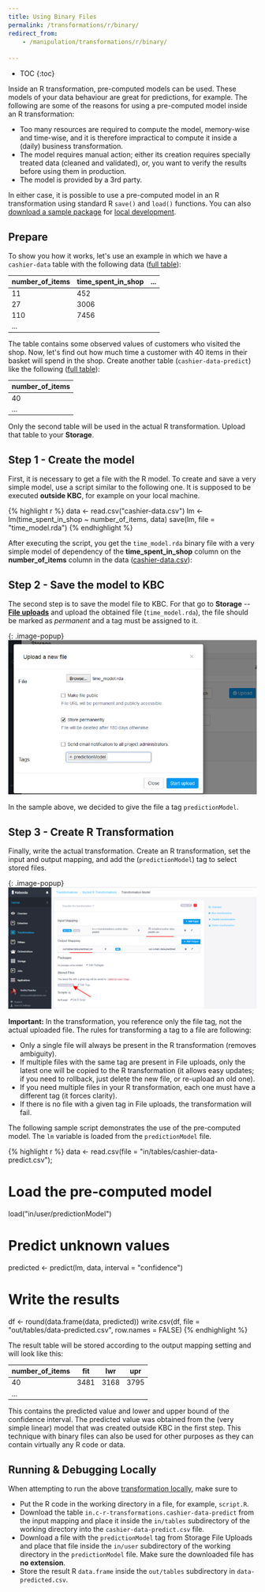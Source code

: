 ```yaml
---
title: Using Binary Files
permalink: /transformations/r/binary/
redirect_from:
    - /manipulation/transformations/r/binary/

---
```


* TOC
{:toc}

Inside an R transformation, pre-computed models can be used. These models of your data behaviour are great for predictions, for example.
The following are some of the reasons for using a pre-computed model inside an R transformation:

- Too many resources are required to compute the model, memory-wise and time-wise, and it is therefore impractical to compute it inside a (daily) business transformation.
- The model requires manual action; either its creation requires specially treated data (cleaned and validated),
or, you want to verify the results before using them in production.
- The model is provided by a 3rd party.

In either case, it is possible to use a pre-computed model in an R transformation using standard R `save()` and `load()` functions. 
You can also [download a sample package](/transformations/r/data.zip) 
for [local development](/transformations/r/#development-tutorial). 

## Prepare
To show you how it works, let's use an example in which we have a `cashier-data` table with the following data 
([full table](/transformations/r/cashier-data.csv)):

| number_of_items  |  time_spent_in_shop   |  ...  |
|------------------|-----------------------|-------|
|  11              |  452                  |       |
|  27              |  3006                 |       |
|  110             |  7456                 |       |
|  ...             |                       |       |
 
The table contains some observed values of customers who visited the shop. Now, let's find out how much time 
a customer with 40 items in their basket will spend in the shop. Create another table (`cashier-data-predict`) like the following ([full table](/transformations/r/cashier-data-predict.csv)):

| number_of_items  |
|------------------|
|  40              |
|  ...             |

Only the second table will be used in the actual R transformation. Upload that table to your **Storage**. 


## Step 1 - Create the model

First, it is necessary to get a file with the R model. To create and save a very simple model, use a script similar to the following one. 
It is supposed to be executed **outside KBC**, for example on your local machine.

{% highlight r %}
data <- read.csv("cashier-data.csv")
lm <- lm(time_spent_in_shop ~ number_of_items, data)
save(lm, file = "time_model.rda")
{% endhighlight %}

After executing the script, you get the `time_model.rda` binary file with a very simple model of dependency 
of the **time_spent_in_shop** column on the **number_of_items** column in the data 
([cashier-data.csv](/transformations/r/cashier-data.csv)):
 
## Step 2 - Save the model to KBC

The second step is to save the model file to KBC. For that go to **Storage** -- [**File uploads**](/storage/file-uploads/) and upload the obtained file (`time_model.rda`), 
the file should be marked as *permanent* and a tag must be assigned to it.

{: .image-popup}
![Screenshot - Upload file](/transformations/r/file-import.png)

In the sample above, we decided to give the file a tag `predictionModel`.

## Step 3 - Create R Transformation

Finally, write the actual transformation. Create an R transformation, set the input and output mapping, 
and add the (`predictionModel`) tag to select stored files.

{: .image-popup}
![Screenshot - Transformation Setup](/transformations/r/binary-transformation.png)

**Important:** In the transformation, you reference only the file tag, not the actual uploaded file. 
The rules for transforming a tag to a file are following: 

- Only a single file will always be present in the R transformation (removes ambiguity).
- If multiple files with the same tag are present in File uploads, only the latest one will be copied to the R 
transformation (it allows easy updates; if you need to rollback, just delete the new file, or re-upload an old one).
- If you need multiple files in your R transformation, each one must have a different tag (it forces clarity).
- If there is no file with a given tag in File uploads, the transformation will fail.

The following sample script demonstrates the use of the pre-computed model. The `lm` variable is loaded from the `predictionModel` file.

{% highlight r %}
data <- read.csv(file = "in/tables/cashier-data-predict.csv");

# Load the pre-computed model
load("in/user/predictionModel")

# Predict unknown values
predicted <- predict(lm, data, interval = "confidence")

# Write the results
df <- round(data.frame(data, predicted))
write.csv(df, file = "out/tables/data-predicted.csv", row.names = FALSE)
{% endhighlight %}

The result table will be stored according to the output mapping setting and will look like this:

| number_of_items  |  fit  |  lwr  |  upr  |
|------------------|-------|-------|-------|
|  40              |  3481 |  3168 |  3795 |
|  ...             |       |       |       |

This contains the predicted value and lower and upper bound of the confidence interval. The predicted value was 
obtained from the (very simple linear) model that was created outside KBC in the first step. This technique with 
binary files can also be used for other purposes as they can contain virtually any R code or data.

## Running & Debugging Locally
When attempting to run the above [transformation locally](/transformations/r/#development-tutorial),
make sure to

- Put the R code in the working directory in a file, for example, `script.R`.
- Download the table `in.c-r-transformations.cashier-data-predict` from the input mapping and place it inside the `in/tables` 
subdirectory of the working directory into the `cashier-data-predict.csv` file.
- Download a file with the `predictionModel` tag from Storage File Uploads and place that
file inside the `in/user` subdirectory of the working directory in the `predictionModel` file. Make sure the
 downloaded file has **no extension**.
- Store the result R `data.frame` inside the `out/tables` subdirectory in `data-predicted.csv`.
